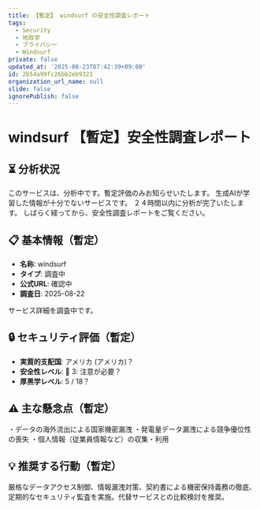```yaml
---
title: 【暫定】 windsurf の安全性調査レポート
tags:
  - Security
  - 地政学
  - プライバシー
  - Windsurf
private: false
updated_at: '2025-08-23T07:42:39+09:00'
id: 2b54a99fc26bb2eb9321
organization_url_name: null
slide: false
ignorePublish: false
---
```

# windsurf 【暫定】安全性調査レポート

## ⏳ 分析状況
このサービスは、分析中です。暫定評価のみお知らせいたします。
生成AIが学習した情報が十分でないサービスです。
２４時間以内に分析が完了いたします。
しばらく経ってから、安全性調査レポートをご覧ください。

## 📋 基本情報（暫定）
- **名称**: windsurf
- **タイプ**: 調査中
- **公式URL**: 確認中
- **調査日**: 2025-08-22

サービス詳細を調査中です。

## 🔒 セキュリティ評価（暫定）
- **実質的支配国**: アメリカ (アメリカ)？
- **安全性レベル**: 🔶 3: 注意が必要？
- **厚黒学レベル**: 5 / 18？

## ⚠️ 主な懸念点（暫定）
・データの海外流出による国家機密漏洩
・発電量データ漏洩による競争優位性の喪失
・個人情報（従業員情報など）の収集・利用

## 💡 推奨する行動（暫定）
厳格なデータアクセス制御、情報漏洩対策、契約書による機密保持義務の徹底、定期的なセキュリティ監査を実施。代替サービスとの比較検討を推奨。
